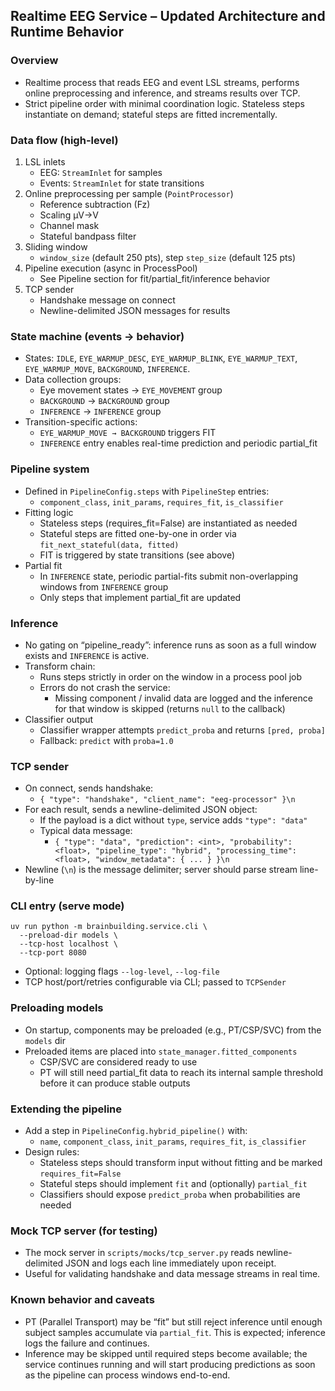 ## Realtime EEG Service – Updated Architecture and Runtime Behavior

### Overview
- Realtime process that reads EEG and event LSL streams, performs online preprocessing and inference, and streams results over TCP.
- Strict pipeline order with minimal coordination logic. Stateless steps instantiate on demand; stateful steps are fitted incrementally.

### Data flow (high-level)
1) LSL inlets
   - EEG: `StreamInlet` for samples
   - Events: `StreamInlet` for state transitions
2) Online preprocessing per sample (`PointProcessor`)
   - Reference subtraction (Fz)
   - Scaling µV→V
   - Channel mask
   - Stateful bandpass filter
3) Sliding window
   - `window_size` (default 250 pts), step `step_size` (default 125 pts)
4) Pipeline execution (async in ProcessPool)
   - See Pipeline section for fit/partial_fit/inference behavior
5) TCP sender
   - Handshake message on connect
   - Newline-delimited JSON messages for results

### State machine (events → behavior)
- States: `IDLE`, `EYE_WARMUP_DESC`, `EYE_WARMUP_BLINK`, `EYE_WARMUP_TEXT`, `EYE_WARMUP_MOVE`, `BACKGROUND`, `INFERENCE`.
- Data collection groups:
  - Eye movement states → `EYE_MOVEMENT` group
  - `BACKGROUND` → `BACKGROUND` group
  - `INFERENCE` → `INFERENCE` group
- Transition-specific actions:
  - `EYE_WARMUP_MOVE → BACKGROUND` triggers FIT
  - `INFERENCE` entry enables real-time prediction and periodic partial_fit

### Pipeline system
- Defined in `PipelineConfig.steps` with `PipelineStep` entries:
  - `component_class`, `init_params`, `requires_fit`, `is_classifier`
- Fitting logic
  - Stateless steps (requires_fit=False) are instantiated as needed
  - Stateful steps are fitted one-by-one in order via `fit_next_stateful(data, fitted)`
  - FIT is triggered by state transitions (see above)
- Partial fit
  - In `INFERENCE` state, periodic partial-fits submit non-overlapping windows from `INFERENCE` group
  - Only steps that implement partial_fit are updated

### Inference
- No gating on “pipeline_ready”: inference runs as soon as a full window exists and `INFERENCE` is active.
- Transform chain:
  - Runs steps strictly in order on the window in a process pool job
  - Errors do not crash the service:
    - Missing component / invalid data are logged and the inference for that window is skipped (returns `null` to the callback)
- Classifier output
  - Classifier wrapper attempts `predict_proba` and returns `[pred, proba]`
  - Fallback: `predict` with `proba=1.0`

### TCP sender
- On connect, sends handshake:
  - `{ "type": "handshake", "client_name": "eeg-processor" }\n`
- For each result, sends a newline-delimited JSON object:
  - If the payload is a dict without `type`, service adds `"type": "data"`
  - Typical data message:
    - `{ "type": "data", "prediction": <int>, "probability": <float>, "pipeline_type": "hybrid", "processing_time": <float>, "window_metadata": { ... } }\n`
- Newline (`\n`) is the message delimiter; server should parse stream line-by-line

### CLI entry (serve mode)
```
uv run python -m brainbuilding.service.cli \
  --preload-dir models \
  --tcp-host localhost \
  --tcp-port 8080
```
- Optional: logging flags `--log-level`, `--log-file`
- TCP host/port/retries configurable via CLI; passed to `TCPSender`

### Preloading models
- On startup, components may be preloaded (e.g., PT/CSP/SVC) from the `models` dir
- Preloaded items are placed into `state_manager.fitted_components`
  - CSP/SVC are considered ready to use
  - PT will still need partial_fit data to reach its internal sample threshold before it can produce stable outputs

### Extending the pipeline
- Add a step in `PipelineConfig.hybrid_pipeline()` with:
  - `name`, `component_class`, `init_params`, `requires_fit`, `is_classifier`
- Design rules:
  - Stateless steps should transform input without fitting and be marked `requires_fit=False`
  - Stateful steps should implement `fit` and (optionally) `partial_fit`
  - Classifiers should expose `predict_proba` when probabilities are needed

### Mock TCP server (for testing)
- The mock server in `scripts/mocks/tcp_server.py` reads newline-delimited JSON and logs each line immediately upon receipt.
- Useful for validating handshake and data message streams in real time.

### Known behavior and caveats
- PT (Parallel Transport) may be “fit” but still reject inference until enough subject samples accumulate via `partial_fit`. This is expected; inference logs the failure and continues.
- Inference may be skipped until required steps become available; the service continues running and will start producing predictions as soon as the pipeline can process windows end-to-end.


